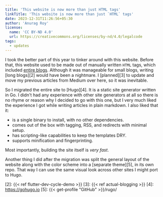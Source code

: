 ```yaml
---
title: 'This website is now more than just HTML tags'
linkTitle: 'This website is now more than just `HTML` tags'
date: 2023-12-31T11:26:56+05:30
author: 'Anurag Roy'
license:
  name: 'CC BY‑ND 4.0'
  url: https://creativecommons.org/licenses/by-nd/4.0/legalcode
tags:
  - updates
---
```

I took the better part of this year to tinker around with this website. Before
that, this website used to be made out of manually written `HTML` tags, which
included [entire blogs][1]. Although it was manageable for small blogs, writing
[long blogs][2] would have been a nightmare. I [planned][3] to update and move
my previous articles from Medium over here, so it was inevitable.

So I migrated the entire site to [Hugo][4]. It is a static site generator
written in Go. I didn't had any experience with other site generators at all so
there is no rhyme or reason why I decided to go with this one, but I very much
liked the experience I got while writing articles in plain markdown. I also
liked that it:

- is a single binary to install, with no other dependencies.
- comes out of the box with tagging, RSS, and redirects with minimal setup.
- has scripting-like capabilities to keep the templates DRY.
- supports minification and fingerprinting.

Most importantly, building the site itself is _very fast_.

Another thing I did after the migration was split the general layout of the
website along with the color scheme into a [separate theme][5], in its own repo.
That way I can use the same visual look across other sites I might port to Hugo.

[1]: https://github.com/royarg02/RoyARG02.github.io/blob/4294b27f90c5a46c26ae9e87246101df6cac6044/blogs/packages.html
[2]: {{< ref flutter-dev-cycle-demo >}}
[3]: {{< ref actual-blogging >}}
[4]: https://gohugo.io
[5]: {{< get-profile "GitHub" >}}/rugo/
